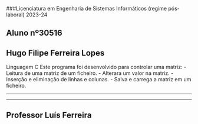 ###Licenciatura em Engenharia de Sistemas Informáticos (regime pós-laboral) 2023-24



## Aluno nº30516								 
   																
## Hugo Filipe Ferreira Lopes     				
 																	





  Linguagem C
  Este programa foi desenvolvido para controlar uma matriz:
					- Leitura de uma matriz de um ficheiro.
					- Alterara um valor na matriz.
					- Inserção e eliminação de linhas e colunas.
					- Salva e carrega a matriz  em um ficheiro.
					
	

---------------------------------------------------------

***********************************************************
Professor Luís Ferreira					
---------------------------------------------------------

